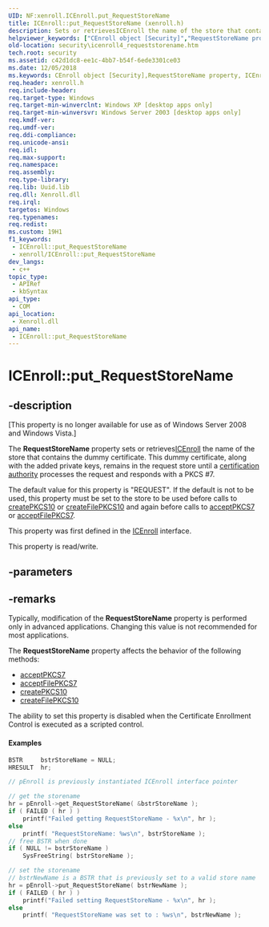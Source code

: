 ```yaml
---
UID: NF:xenroll.ICEnroll.put_RequestStoreName
title: ICEnroll::put_RequestStoreName (xenroll.h)
description: Sets or retrievesICEnroll the name of the store that contains the dummy certificate.
helpviewer_keywords: ["CEnroll object [Security]","RequestStoreName property","ICEnroll interface [Security]","RequestStoreName property","ICEnroll.RequestStoreName","ICEnroll.put_RequestStoreName","ICEnroll2 interface [Security]","RequestStoreName property","ICEnroll2.RequestStoreName","ICEnroll2::get_RequestStoreName","ICEnroll2::put_RequestStoreName","ICEnroll3 interface [Security]","RequestStoreName property","ICEnroll3.RequestStoreName","ICEnroll3::get_RequestStoreName","ICEnroll3::put_RequestStoreName","ICEnroll4 interface [Security]","RequestStoreName property","ICEnroll4.RequestStoreName","ICEnroll4::RequestStoreName","ICEnroll4::get_RequestStoreName","ICEnroll4::put_RequestStoreName","ICEnroll::get_RequestStoreName","ICEnroll::put_RequestStoreName","RequestStoreName property [Security]","RequestStoreName property [Security]","CEnroll object","RequestStoreName property [Security]","ICEnroll interface","RequestStoreName property [Security]","ICEnroll2 interface","RequestStoreName property [Security]","ICEnroll3 interface","RequestStoreName property [Security]","ICEnroll4 interface","put_RequestStoreName","security.icenroll4_requeststorename","xenroll/ICEnroll2::RequestStoreName","xenroll/ICEnroll2::get_RequestStoreName","xenroll/ICEnroll2::put_RequestStoreName","xenroll/ICEnroll3::RequestStoreName","xenroll/ICEnroll3::get_RequestStoreName","xenroll/ICEnroll3::put_RequestStoreName","xenroll/ICEnroll4::RequestStoreName","xenroll/ICEnroll4::get_RequestStoreName","xenroll/ICEnroll4::put_RequestStoreName","xenroll/ICEnroll::RequestStoreName","xenroll/ICEnroll::get_RequestStoreName","xenroll/ICEnroll::put_RequestStoreName"]
old-location: security\icenroll4_requeststorename.htm
tech.root: security
ms.assetid: c42d1dc8-ee1c-4bb7-b54f-6ede3301ce03
ms.date: 12/05/2018
ms.keywords: CEnroll object [Security],RequestStoreName property, ICEnroll interface [Security],RequestStoreName property, ICEnroll.RequestStoreName, ICEnroll.put_RequestStoreName, ICEnroll2 interface [Security],RequestStoreName property, ICEnroll2.RequestStoreName, ICEnroll2::get_RequestStoreName, ICEnroll2::put_RequestStoreName, ICEnroll3 interface [Security],RequestStoreName property, ICEnroll3.RequestStoreName, ICEnroll3::get_RequestStoreName, ICEnroll3::put_RequestStoreName, ICEnroll4 interface [Security],RequestStoreName property, ICEnroll4.RequestStoreName, ICEnroll4::RequestStoreName, ICEnroll4::get_RequestStoreName, ICEnroll4::put_RequestStoreName, ICEnroll::get_RequestStoreName, ICEnroll::put_RequestStoreName, RequestStoreName property [Security], RequestStoreName property [Security],CEnroll object, RequestStoreName property [Security],ICEnroll interface, RequestStoreName property [Security],ICEnroll2 interface, RequestStoreName property [Security],ICEnroll3 interface, RequestStoreName property [Security],ICEnroll4 interface, put_RequestStoreName, security.icenroll4_requeststorename, xenroll/ICEnroll2::RequestStoreName, xenroll/ICEnroll2::get_RequestStoreName, xenroll/ICEnroll2::put_RequestStoreName, xenroll/ICEnroll3::RequestStoreName, xenroll/ICEnroll3::get_RequestStoreName, xenroll/ICEnroll3::put_RequestStoreName, xenroll/ICEnroll4::RequestStoreName, xenroll/ICEnroll4::get_RequestStoreName, xenroll/ICEnroll4::put_RequestStoreName, xenroll/ICEnroll::RequestStoreName, xenroll/ICEnroll::get_RequestStoreName, xenroll/ICEnroll::put_RequestStoreName
req.header: xenroll.h
req.include-header: 
req.target-type: Windows
req.target-min-winverclnt: Windows XP [desktop apps only]
req.target-min-winversvr: Windows Server 2003 [desktop apps only]
req.kmdf-ver: 
req.umdf-ver: 
req.ddi-compliance: 
req.unicode-ansi: 
req.idl: 
req.max-support: 
req.namespace: 
req.assembly: 
req.type-library: 
req.lib: Uuid.lib
req.dll: Xenroll.dll
req.irql: 
targetos: Windows
req.typenames: 
req.redist: 
ms.custom: 19H1
f1_keywords:
 - ICEnroll::put_RequestStoreName
 - xenroll/ICEnroll::put_RequestStoreName
dev_langs:
 - c++
topic_type:
 - APIRef
 - kbSyntax
api_type:
 - COM
api_location:
 - Xenroll.dll
api_name:
 - ICEnroll::put_RequestStoreName
---
```


# ICEnroll::put_RequestStoreName


## -description

<p class="CCE_Message">[This property is no longer available for use as of Windows Server 2008 and Windows Vista.]

The <b>RequestStoreName</b> property sets or retrieves<a href="/windows/desktop/api/xenroll/nn-xenroll-icenroll">ICEnroll</a> the name of the store that contains the dummy certificate. This dummy certificate, along with the added private keys, remains in the request store  until a <a href="/windows/desktop/SecGloss/c-gly">certification authority</a> processes the request and responds with a PKCS #7.

The default value for this property is  "REQUEST". If the default is not to be used, this property must be set to the store to be used before calls to 
<a href="/windows/desktop/api/xenroll/nf-xenroll-icenroll-createpkcs10">createPKCS10</a> or <a href="/windows/desktop/api/xenroll/nf-xenroll-icenroll-createfilepkcs10">createFilePKCS10</a> and again before calls to 
<a href="/windows/desktop/api/xenroll/nf-xenroll-icenroll-acceptpkcs7">acceptPKCS7</a> or <a href="/windows/desktop/api/xenroll/nf-xenroll-icenroll-acceptfilepkcs7">acceptFilePKCS7</a>.

This property was first defined in the <a href="/windows/desktop/api/xenroll/nn-xenroll-icenroll">ICEnroll</a> interface.

This property is read/write.

## -parameters

## -remarks

Typically, modification of the <b>RequestStoreName</b> property is  performed only in advanced applications. Changing this value is not recommended for most applications.


The <b>RequestStoreName</b> property affects the behavior of the following methods:

<ul>
<li>
<a href="/windows/desktop/api/xenroll/nf-xenroll-icenroll-acceptpkcs7">acceptPKCS7</a>
</li>
<li>
<a href="/windows/desktop/api/xenroll/nf-xenroll-icenroll-acceptfilepkcs7">acceptFilePKCS7</a>
</li>
<li>
<a href="/windows/desktop/api/xenroll/nf-xenroll-icenroll-createpkcs10">createPKCS10</a>
</li>
<li>
<a href="/windows/desktop/api/xenroll/nf-xenroll-icenroll-createfilepkcs10">createFilePKCS10</a>
</li>
</ul>


The ability to set this property is disabled when  the Certificate Enrollment Control is executed as a scripted control.


#### Examples


```cpp
BSTR     bstrStoreName = NULL;
HRESULT  hr;

// pEnroll is previously instantiated ICEnroll interface pointer

// get the storename
hr = pEnroll->get_RequestStoreName( &bstrStoreName );
if ( FAILED ( hr ) )
    printf("Failed getting RequestStoreName - %x\n", hr );
else
    printf( "RequestStoreName: %ws\n", bstrStoreName );
// free BSTR when done
if ( NULL != bstrStoreName )
    SysFreeString( bstrStoreName );

// set the storename
// bstrNewName is a BSTR that is previously set to a valid store name
hr = pEnroll->put_RequestStoreName( bstrNewName );
if ( FAILED ( hr ) )
    printf("Failed setting RequestStoreName - %x\n", hr );
else
    printf( "RequestStoreName was set to : %ws\n", bstrNewName );
```

